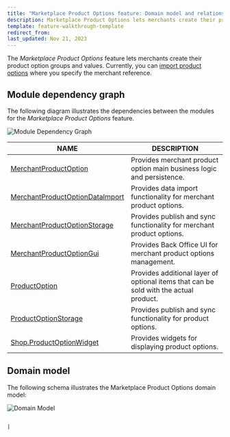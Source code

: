 ```yaml
---
title: "Marketplace Product Options feature: Domain model and relationships"
description: Marketplace Product Options lets merchants create their product option groups and values.
template: feature-walkthrough-template
redirect_from:
last_updated: Nov 21, 2023
---
```


The *Marketplace Product Options* feature lets merchants create their product option groups and values. Currently, you can [import product options](/docs/pbc/all/product-information-management/{{page.version}}/marketplace/import-and-export-data/import-file-details-merchant-product-option-group.csv.html) where you specify the merchant reference.

## Module dependency graph

The following diagram illustrates the dependencies between the modules for the *Marketplace Product Options* feature.

![Module Dependency Graph](https://confluence-connect.gliffy.net/embed/image/d8882366-b2dd-4d6c-b401-01db47a00481.png?utm_medium=live&utm_source=custom)

| NAME | DESCRIPTION |
| --- | --- |
| [MerchantProductOption](https://github.com/spryker/merchant-product-option) | Provides merchant product option main business logic and persistence. |
| [MerchantProductOptionDataImport](https://github.com/spryker/merchant-product-option-data-import) | Provides data import functionality for merchant product options. |
| [MerchantProductOptionStorage](https://github.com/spryker/merchant-product-option-storage) | Provides publish and sync functionality for merchant product options. |
| [MerchantProductOptionGui](https://github.com/spryker/merchant-product-option-gui) | Provides Back Office UI for merchant product options management. |
| [ProductOption](https://github.com/spryker/product-option) | Provides additional layer of optional items that can be sold with the actual product. |
| [ProductOptionStorage](https://github.com/spryker/product-option-storage) | Provides publish and sync functionality for product options. |
| [Shop.ProductOptionWidget](https://github.com/spryker-shop/product-option-widget) | Provides widgets for displaying product options. |

## Domain model

The following schema illustrates the Marketplace Product Options domain model:

![Domain Model](https://confluence-connect.gliffy.net/embed/image/90a0e5bc-a0d9-4cb2-a215-c5d08a786115.png?utm_medium=live&utm_source=custom)

                                                                                                                                                      |
